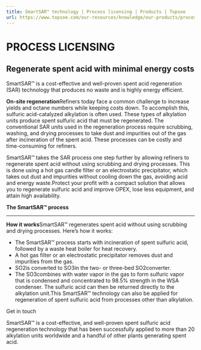 ```yaml
---
title: SmartSAR™ technology | Process licensing | Products | Topsoe
url: https://www.topsoe.com/our-resources/knowledge/our-products/process-licensing/smartsartm-technology#main-content
---
```


# PROCESS LICENSING

## Regenerate spent acid with minimal energy costs

SmartSAR™ is a cost-effective and well-proven spent acid regeneration (SAR) technology that produces no waste and is highly energy efficient.

**On-site regeneration**Refiners today face a common challenge to increase yields and octane numbers while keeping costs down. To accomplish this, sulfuric acid-catalyzed alkylation is often used. These types of alkylation units produce spent sulfuric acid that must be regenerated. The conventional SAR units used in the regeneration process require scrubbing, washing, and drying processes to take dust and impurities out of the gas after incineration of the spent acid. These processes can be costly and time-consuming for refiners.

SmartSAR™ takes the SAR process one step further by allowing refiners to regenerate spent acid without using scrubbing and drying processes. This is done using a hot gas candle filter or an electrostatic precipitator, which takes out dust and impurities without cooling down the gas, avoiding acid and energy waste.Protect your profit with a compact solution that allows you to regenerate sulfuric acid and improve OPEX, lose less equipment, and attain high availability.

**The SmartSAR™ process**

****

**How it works**SmartSAR™ regenerates spent acid without using scrubbing and drying processes. Here’s how it works:

- The SmartSAR™ process starts with incineration of spent sulfuric acid, followed by a waste heat boiler for heat recovery.
- A hot gas filter or an electrostatic precipitator removes dust and impurities from the gas.
- SO2is converted to SO3in the two- or three-bed SO2converter.
- The SO3combines with water vapor in the gas to form sulfuric vapor that is condensed and concentrated to 98.5% strength in the WSA condenser. The sulfuric acid can then be returned directly to the alkylation unit.This SmartSAR™ technology can also be applied for regeneration of spent sulfuric acid from processes other than alkylation.

Get in touch

SmartSAR™ is a cost-effective, and well-proven spent sulfuric acid regeneration technology that has been successfully applied to more than 20 alkylation units worldwide and a handful of other plants generating spent acid.